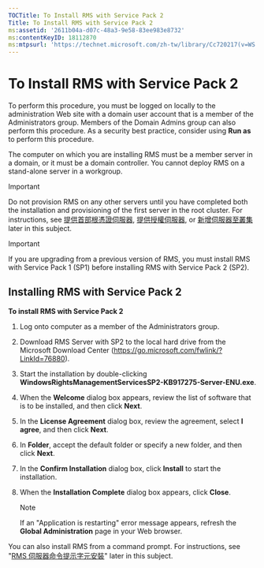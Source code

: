 ```yaml
---
TOCTitle: To Install RMS with Service Pack 2
Title: To Install RMS with Service Pack 2
ms:assetid: '2611b04a-d07c-48a3-9e58-83ee983e8732'
ms:contentKeyID: 18112870
ms:mtpsurl: 'https://technet.microsoft.com/zh-tw/library/Cc720217(v=WS.10)'
---
```


To Install RMS with Service Pack 2
==================================

To perform this procedure, you must be logged on locally to the administration Web site with a domain user account that is a member of the Administrators group. Members of the Domain Admins group can also perform this procedure. As a security best practice, consider using **Run as** to perform this procedure.

The computer on which you are installing RMS must be a member server in a domain, or it must be a domain controller. You cannot deploy RMS on a stand-alone server in a workgroup.

> [!Important]  
> Do not provision RMS on any other servers until you have completed both the installation and provisioning of the first server in the root cluster. For instructions, see [提供首部根憑證伺服器](https://technet.microsoft.com/debc42f3-74ff-4c99-b7a4-4921fccdabc2), [提供授權伺服器](https://technet.microsoft.com/4d67b898-0ba9-4eef-ab7d-ee0ca55a688e), or [新增伺服器至叢集](https://technet.microsoft.com/db635238-5528-4bec-9cc6-8244e2b3d733) later in this subject.

> [!Important]  
> If you are upgrading from a previous version of RMS, you must install RMS with Service Pack 1 (SP1) before installing RMS with Service Pack 2 (SP2).

Installing RMS with Service Pack 2
----------------------------------

**To install RMS with Service Pack 2**
1.  Log onto computer as a member of the Administrators group.

2.  Download RMS Server with SP2 to the local hard drive from the Microsoft Download Center (https://go.microsoft.com/fwlink/?LinkId=76880).

3.  Start the installation by double-clicking **WindowsRightsManagementServicesSP2-KB917275-Server-ENU.exe**.

4.  When the **Welcome** dialog box appears, review the list of software that is to be installed, and then click **Next**.

5.  In the **License Agreement** dialog box, review the agreement, select **I agree**, and then click **Next**.

6.  In **Folder**, accept the default folder or specify a new folder, and then click **Next**.

7.  In the **Confirm Installation** dialog box, click **Install** to start the installation.

8.  When the **Installation Complete** dialog box appears, click **Close**.

    > [!Note]  
	> If an "Application is restarting" error message appears, refresh the **Global Administration** page in your Web browser. 

You can also install RMS from a command prompt. For instructions, see "[RMS 伺服器命令提示字元安裝](https://technet.microsoft.com/b55b1e2a-dd14-4168-a37f-9cdedbec660b)" later in this subject.
